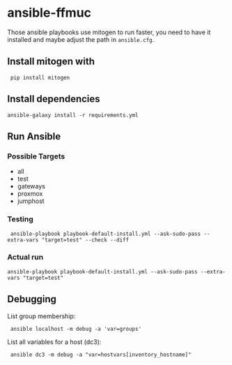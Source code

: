 # ansible-ffmuc

Those ansible playbooks use mitogen to run faster, you need to have it installed and maybe adjust the path in `ansible.cfg`.

## Install mitogen with

     pip install mitogen

## Install dependencies

    ansible-galaxy install -r requirements.yml

## Run Ansible

### Possible Targets

- all
- test
- gateways
- proxmox
- jumphost

### Testing

     ansible-playbook playbook-default-install.yml --ask-sudo-pass --extra-vars "target=test" --check --diff

### Actual run

    ansible-playbook playbook-default-install.yml --ask-sudo-pass --extra-vars "target=test"

## Debugging

List group membership:

     ansible localhost -m debug -a 'var=groups'

List all variables for a host (dc3):

     ansible dc3 -m debug -a "var=hostvars[inventory_hostname]"


